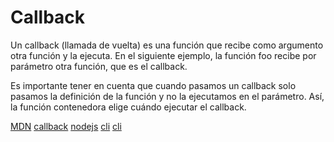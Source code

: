 # Callback

Un callback (llamada de vuelta) es una función que recibe como argumento otra función y la ejecuta. En el siguiente ejemplo, la función foo recibe por parámetro otra función, que es el callback. 

Es importante tener en cuenta que cuando pasamos un callback solo pasamos la definición de la función y no la ejecutamos en el parámetro. Así, la función contenedora elige cuándo ejecutar el callback.

[MDN](https://developer.mozilla.org/es/docs/Glossary/Callback_function)
[callback](https://developer.mozilla.org/es/docs/Glossary/Callback_function)
[nodejs](https://nodejs.org/es/download/)
[cli](https://httpstat.us/404)
[cli](https://httppppsssstat.us/404)
